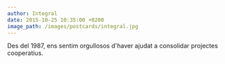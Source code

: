 ```yaml
---
author: Integral
date: 2015-10-25 10:35:00 +0200
image_path: /images/postcards/integral.jpg
---
```

Des del 1987, ens sentim orgullosos d'haver ajudat a consolidar projectes cooperatius.
